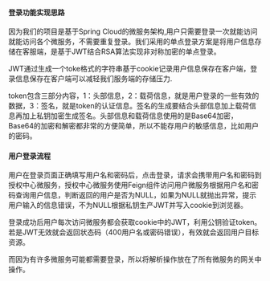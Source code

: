 #### 登录功能实现思路

因为我们的项目是基于Spring Cloud的微服务架构,用户只需要登录一次就能访问就能访问各个微服务，不需要重复登录。我们采用的单点登录方案是将用户信息存储在客服端，是基于JWT结合RSA算法实现非对称加密的单点登录。

JWT通过生成一个toke格式的字符串基于cookie记录用户信息保存在客户端，登录信息保存在客户端可以减轻我们服务端的存储压力.

token包含三部分内容，1：头部信息，2：载荷信息，就是用户登录的一些有效的数据，3：签名，就是token的认证信息。签名的生成要结合头部信息加上载荷信息再加上私钥加密生成签名。头部信息和载荷信息使用的是Base64加密，Base64的加密和解密都非常的方便简单，所以不能存用户的敏感信息，比如用户的密码。

#### 用户登录流程

用户在登录页面正确填写用户名和密码后，点击登录，请求会携带用户名和密码到授权中心微服务，授权中心微服务使用Feign组件访问用户微服务根据用户名和密码查询用户信息，判断返回的用户是否为NULL，如果为NULL就抛出异常，提示用户输入的信息错误，不为NULL根据私钥生产JWT并写入cookie到浏览器。

登录成功后用户每次访问微服务都会获取cookie中的JWT，利用公钥验证token。若是JWT无效就会返回状态码（400用户名或密码错误），有效就会返回用户目标资源。

而因为有许多微服务可能都需要登录，所以将解析操作放在了所有微服务的网关中操作。

